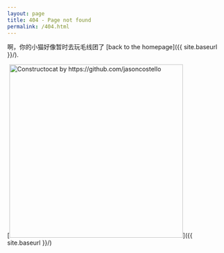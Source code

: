 ```yaml
---
layout: page
title: 404 - Page not found
permalink: /404.html
---
```


啊，你的小猫好像暂时去玩毛线团了 [back to the homepage]({{ site.baseurl }}/).

[<img src="{{ site.baseurl }}/images/404.jpg" alt="Constructocat by https://github.com/jasoncostello" style="width: 400px;"/>]({{ site.baseurl }}/)
